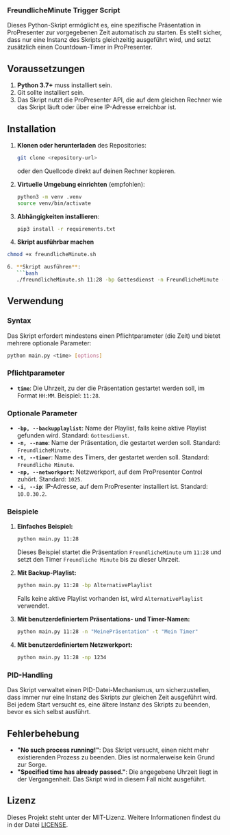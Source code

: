 ###  FreundlicheMinute Trigger Script

Dieses Python-Skript ermöglicht es, eine spezifische Präsentation in ProPresenter zur vorgegebenen Zeit automatisch zu starten. Es stellt sicher, dass nur eine Instanz des Skripts gleichzeitig ausgeführt wird, und setzt zusätzlich einen Countdown-Timer in ProPresenter.

## Voraussetzungen

1. **Python 3.7+** muss installiert sein.
2. Git sollte installiert sein.
3. Das Skript nutzt die ProPresenter API, die auf dem gleichen Rechner wie das Skript läuft oder über eine IP-Adresse erreichbar ist.

## Installation

1. **Klonen oder herunterladen** des Repositories:
   ```bash
   git clone <repository-url>
   ```
   oder den Quellcode direkt auf deinen Rechner kopieren.

2. **Virtuelle Umgebung einrichten** (empfohlen):
   ```bash
   python3 -m venv .venv
   source venv/bin/activate
   ```

3. **Abhängigkeiten installieren**:
   ```bash
   pip3 install -r requirements.txt
   ```
4. **Skript ausführbar machen**

```bash
chmod +x freundlicheMinute.sh

6. **Skript ausführen**:
   ```bash
   ./freundlicheMinute.sh 11:28 -bp Gottesdienst -n FreundlicheMinute -t "Freundliche Minute" -np 1025
   ```

## Verwendung

### Syntax

Das Skript erfordert mindestens einen Pflichtparameter (die Zeit) und bietet mehrere optionale Parameter:

```bash
python main.py <time> [options]
```

### Pflichtparameter

- **`time`**: Die Uhrzeit, zu der die Präsentation gestartet werden soll, im Format `HH:MM`. Beispiel: `11:28`.

### Optionale Parameter

- **`-bp, --backupplaylist`**: Name der Playlist, falls keine aktive Playlist gefunden wird. Standard: `Gottesdienst`.
- **`-n, --name`**: Name der Präsentation, die gestartet werden soll. Standard: `FreundlicheMinute`.
- **`-t, --timer`**: Name des Timers, der gestartet werden soll. Standard: `Freundliche Minute`.
- **`-np, --networkport`**: Netzwerkport, auf dem ProPresenter Control zuhört. Standard: `1025`.
- **`-i, --ip`**: IP-Adresse, auf dem ProPresenter installiert ist. Standard: `10.0.30.2`.

### Beispiele

1. **Einfaches Beispiel:**
   ```bash
   python main.py 11:28
   ```
   Dieses Beispiel startet die Präsentation `FreundlicheMinute` um `11:28` und setzt den Timer `Freundliche Minute` bis zu dieser Uhrzeit.

2. **Mit Backup-Playlist:**
   ```bash
   python main.py 11:28 -bp AlternativePlaylist
   ```
   Falls keine aktive Playlist vorhanden ist, wird `AlternativePlaylist` verwendet.

3. **Mit benutzerdefiniertem Präsentations- und Timer-Namen:**
   ```bash
   python main.py 11:28 -n "MeinePräsentation" -t "Mein Timer"
   ```

4. **Mit benutzerdefiniertem Netzwerkport:**
   ```bash
   python main.py 11:28 -np 1234
   ```

### PID-Handling

Das Skript verwaltet einen PID-Datei-Mechanismus, um sicherzustellen, dass immer nur eine Instanz des Skripts zur gleichen Zeit ausgeführt wird. Bei jedem Start versucht es, eine ältere Instanz des Skripts zu beenden, bevor es sich selbst ausführt.

## Fehlerbehebung

- **"No such process running!"**: Das Skript versucht, einen nicht mehr existierenden Prozess zu beenden. Dies ist normalerweise kein Grund zur Sorge.
- **"Specified time has already passed."**: Die angegebene Uhrzeit liegt in der Vergangenheit. Das Skript wird in diesem Fall nicht ausgeführt.

## Lizenz

Dieses Projekt steht unter der MIT-Lizenz. Weitere Informationen findest du in der Datei [LICENSE](LICENSE).
